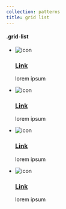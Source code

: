 ```yaml
---
collection: patterns
title: grid list
---
```


<div class="row" id="grid-list">
    <h4>.grid-list</h4>
    <ul class="grid-list twelve-col no-bullets no-margin-bottom">
        <li class="grid-list__item six-col">
            <div class="one-col ">
                <img class="grid-list__img" src="https://placeholdit.imgix.net/~text?txtsize=8&amp;txt=60%C3%9760&amp;w=60&amp;h=60" alt="icon">
            </div>
            <div class="three-col last-col">
                <h3><a class="p-link--external" href="#">Link</a></h3>
                <p>lorem ipsum</p>
            </div>
        </li>
        <li class="grid-list__item six-col last-col">
            <div class="one-col ">
                <img class="grid-list__img" src="https://placeholdit.imgix.net/~text?txtsize=8&amp;txt=60%C3%9760&amp;w=60&amp;h=60" alt="icon">
            </div>
            <div class="three-col last-col">
                <h3><a class="p-link--external" href="#">Link</a></h3>
                <p>lorem ipsum</p>
            </div>
        </li>
        <li class="grid-list__item six-col last-row">
            <div class="one-col ">
                <img class="grid-list__img" src="https://placeholdit.imgix.net/~text?txtsize=8&amp;txt=60%C3%9760&amp;w=60&amp;h=60" alt="icon">
            </div>
            <div class="three-col last-col">
                <h3><a class="p-link--external" href="#">Link</a></h3>
                <p>lorem ipsum</p>
            </div>
        </li>
        <li class="grid-list__item six-col last-col last-row">
            <div class="one-col ">
                <img class="grid-list__img" src="https://placeholdit.imgix.net/~text?txtsize=8&amp;txt=60%C3%9760&amp;w=60&amp;h=60" alt="icon">
            </div>
            <div class="three-col last-col">
                <h3><a class="p-link--external" href="#">Link</a></h3>
                <p>lorem ipsum</p>
            </div>
        </li>
    </ul>
</div>
